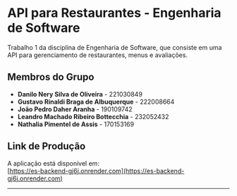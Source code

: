 # **API para Restaurantes - Engenharia de Software**

Trabalho 1 da disciplina de Engenharia de Software, que consiste em uma API para gerenciamento de restaurantes, menus e avaliações.

## **Membros do Grupo**
- **Danilo Nery Silva de Oliveira** - 221030849  
- **Gustavo Rinaldi Braga de Albuquerque** - 222008664  
- **João Pedro Daher Aranha** - 190109742  
- **Leandro Machado Ribeiro Bottecchia** - 232052432  
- **Nathalia Pimentel de Assis** - 170153169  

## **Link de Produção**
A aplicação está disponível em:  
[https://es-backend-gj6j.onrender.com](https://es-backend-gj6j.onrender.com)

---